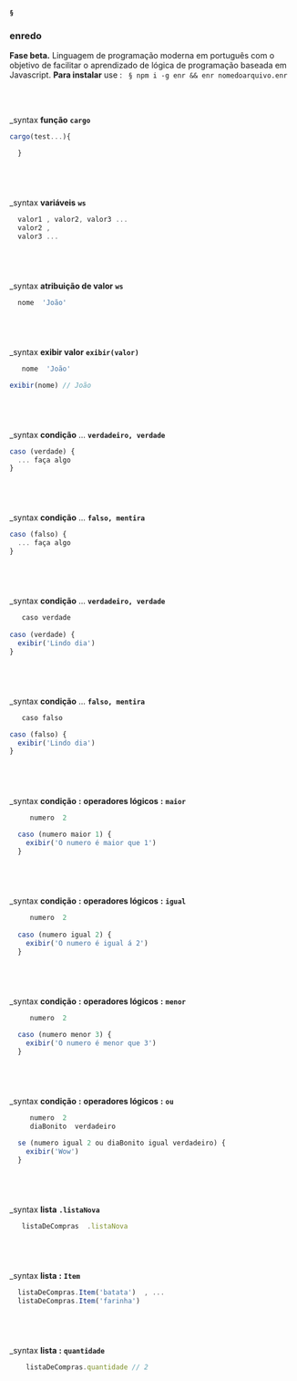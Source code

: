 #### `§` 
### enredo 

**Fase beta.**  Linguagem de programação moderna em português com o objetivo de facilitar o aprendizado de lógica de programação baseada em Javascript. **Para instalar** use : ` § npm i -g enr && enr nomedoarquivo.enr`

<br>
<br>

_syntax **função** **`cargo`**  

```javascript
cargo(test...){

  }
```

#

<br>

_syntax **variáveis** **`ws`**  
```javascript
  valor1 , valor2, valor3 ... 
  valor2 ,
  valor3 ...
```

#

<br>

_syntax **atribuição de valor** **`ws`**  
```javascript
  nome  'João'
```

#

<br>

_syntax **exibir valor** **`exibir(valor)`**   
```javascript
   nome  'João'

exibir(nome) // João
```

#

<br>

_syntax **condição** ...  **`verdadeiro, verdade`** 
```javascript
caso (verdade) {
  ... faça algo
}
```

#

<br>

_syntax **condição** ...  **`falso, mentira`**
```javascript
caso (falso) {
  ... faça algo
}
```

#

<br>

_syntax **condição** ... **`verdadeiro, verdade`** 

```javascript
   caso verdade
   
caso (verdade) {
  exibir('Lindo dia')
}
```

#

<br>

_syntax **condição** ...  **`falso, mentira`**

```javascript
   caso falso

caso (falso) {
  exibir('Lindo dia')
}
```

#

<br>

_syntax **condição** **:** **operadores lógicos** **:** **`maior`**

```javascript
     numero  2
  
  caso (numero maior 1) {
    exibir('O numero é maior que 1')
  }

```
#

<br>

_syntax **condição** **:** **operadores lógicos** **:** **`igual`**

```javascript
     numero  2
  
  caso (numero igual 2) {
    exibir('O numero é igual á 2')
  }
```
#

<br>

_syntax **condição** **:** **operadores lógicos** **:** **`menor`**

```javascript
     numero  2
  
  caso (numero menor 3) {
    exibir('O numero é menor que 3')
  }
  ```
#

<br>

_syntax **condição** **:** **operadores lógicos** **:** **`ou`**

```javascript
     numero  2
     diaBonito  verdadeiro

  se (numero igual 2 ou diaBonito igual verdadeiro) {
    exibir('Wow')
  }
  ```

#

<br>

_syntax **lista** **`.listaNova`**  
```javascript
   listaDeCompras  .listaNova
```

#

<br>

_syntax **lista** **:** **`Item`**

  ```javascript
    listaDeCompras.Item('batata')  , ...
    listaDeCompras.Item('farinha')
  ```

#

<br>

_syntax **lista** **:** **`quantidade`**

```javascript
    listaDeCompras.quantidade // 2
  ```
